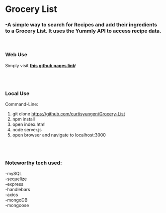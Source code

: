 # Grocery List
### -A simple way to search for Recipes and add their ingredients to a Grocery List. It uses the Yummly API to access recipe data.

<br/>

### Web Use

Simply visit **[this github pages link](https://recipe-to-grocery-list.herokuapp.com)**!

<br/><br/>

### Local Use
Command-Line:
1. git clone https://github.com/curtisyungen/Grocery-List
2. npm install
3. open index.html
4. node server.js
5. open browser and navigate to localhost:3000


</br></br>
### Noteworthy tech used:
-mySQL </br>
-sequelize </br>
-express </br>
-handlebars </br>
-axios </br>
-mongoDB </br>
-mongoose </br>


